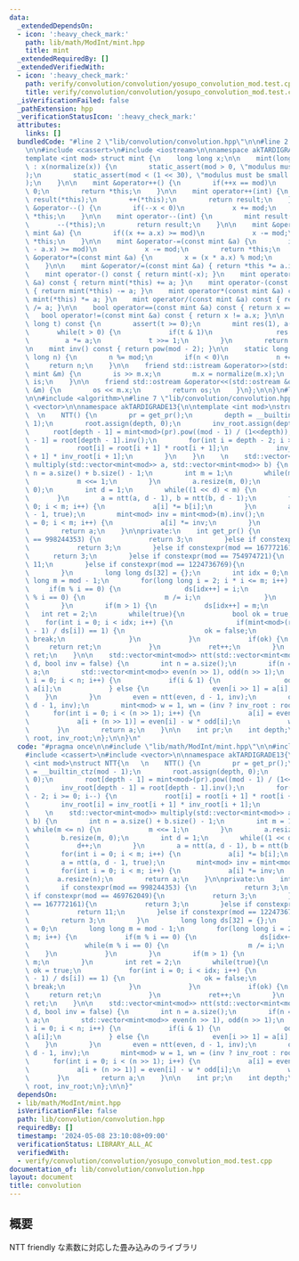 ```yaml
---
data:
  _extendedDependsOn:
  - icon: ':heavy_check_mark:'
    path: lib/math/ModInt/mint.hpp
    title: mint
  _extendedRequiredBy: []
  _extendedVerifiedWith:
  - icon: ':heavy_check_mark:'
    path: verify/convolution/convolution/yosupo_convolution_mod.test.cpp
    title: verify/convolution/convolution/yosupo_convolution_mod.test.cpp
  _isVerificationFailed: false
  _pathExtension: hpp
  _verificationStatusIcon: ':heavy_check_mark:'
  attributes:
    links: []
  bundledCode: "#line 2 \"lib/convolution/convolution.hpp\"\n\n#line 2 \"lib/math/ModInt/mint.hpp\"\
    \n\n#include <cassert>\n#include <iostream>\n\nnamespace akTARDIGRADE13 {\n\n\
    template <int mod> struct mint {\n    long long x;\n\n    mint(long long x = 0)\
    \ : x(normalize(x)) {\n        static_assert(mod > 0, \"modulus must be positive\"\
    );\n        static_assert(mod < (1 << 30), \"modulus must be small than 2*30\"\
    );\n    }\n\n    mint &operator++() {\n        if(++x == mod)\n            x =\
    \ 0;\n        return *this;\n    }\n\n    mint operator++(int) {\n        mint\
    \ result(*this);\n        ++(*this);\n        return result;\n    }\n\n    mint\
    \ &operator--() {\n        if(--x < 0)\n            x += mod;\n        return\
    \ *this;\n    }\n\n    mint operator--(int) {\n        mint result(*this);\n \
    \       --(*this);\n        return result;\n    }\n\n    mint &operator+=(const\
    \ mint &a) {\n        if((x += a.x) >= mod)\n            x -= mod;\n        return\
    \ *this;\n    }\n\n    mint &operator-=(const mint &a) {\n        if((x += mod\
    \ - a.x) >= mod)\n            x -= mod;\n        return *this;\n    }\n\n    mint\
    \ &operator*=(const mint &a) {\n        x = (x * a.x) % mod;\n        return *this;\n\
    \    }\n\n    mint &operator/=(const mint &a) { return *this *= a.inv(); }\n\n\
    \    mint operator-() const { return mint(-x); }\n    mint operator+(const mint\
    \ &a) const { return mint(*this) += a; }\n    mint operator-(const mint &a) const\
    \ { return mint(*this) -= a; }\n    mint operator*(const mint &a) const { return\
    \ mint(*this) *= a; }\n    mint operator/(const mint &a) const { return mint(*this)\
    \ /= a; }\n\n    bool operator==(const mint &a) const { return x == a.x; }\n \
    \   bool operator!=(const mint &a) const { return x != a.x; }\n\n    mint pow(long\
    \ long t) const {\n        assert(t >= 0);\n        mint res(1), a(*this);\n \
    \       while(t > 0) {\n            if(t & 1)\n                res *= a;\n   \
    \         a *= a;\n            t >>= 1;\n        }\n        return res;\n    }\n\
    \n    mint inv() const { return pow(mod - 2); }\n\n    static long long normalize(long\
    \ long n) {\n        n %= mod;\n        if(n < 0)\n            n += mod;\n   \
    \     return n;\n    }\n\n    friend std::istream &operator>>(std::istream &is,\
    \ mint &m) {\n        is >> m.x;\n        m.x = normalize(m.x);\n        return\
    \ is;\n    }\n\n    friend std::ostream &operator<<(std::ostream &os, const mint\
    \ &m) {\n        os << m.x;\n        return os;\n    }\n};\n\n}\n#line 4 \"lib/convolution/convolution.hpp\"\
    \n\n#include <algorithm>\n#line 7 \"lib/convolution/convolution.hpp\"\n#include\
    \ <vector>\n\nnamespace akTARDIGRADE13{\n\ntemplate <int mod>\nstruct NTT{\n \
    \  \n    NTT() {\n        pr = get_pr();\n        depth = __builtin_ctz(mod -\
    \ 1);\n        root.assign(depth, 0);\n        inv_root.assign(depth, 0);\n  \
    \      root[depth - 1] = mint<mod>(pr).pow((mod - 1) / (1<<depth));\n        inv_root[depth\
    \ - 1] = root[depth - 1].inv();\n        for(int i = depth - 2; i >= 0; i--) {\n\
    \            root[i] = root[i + 1] * root[i + 1];\n            inv_root[i] = inv_root[i\
    \ + 1] * inv_root[i + 1];\n        }\n    }\n    \n    std::vector<mint<mod>>\
    \ multiply(std::vector<mint<mod>> a, std::vector<mint<mod>> b) {\n        int\
    \ n = a.size() + b.size() - 1;\n        int m = 1;\n        while(m <= n) {\n\
    \            m <<= 1;\n        }\n        a.resize(m, 0);\n        b.resize(m,\
    \ 0);\n        int d = 1;\n        while((1 << d) < m) {\n            d++;\n \
    \       }\n        a = ntt(a, d - 1), b = ntt(b, d - 1);\n        for(int i =\
    \ 0; i < m; i++) {\n            a[i] *= b[i];\n        }\n        a = ntt(a, d\
    \ - 1, true);\n        mint<mod> inv = mint<mod>(m).inv();\n        for(int i\
    \ = 0; i < m; i++) {\n            a[i] *= inv;\n        }\n        a.resize(n);\n\
    \        return a;\n    }\n\nprivate:\n    int get_pr() {\n        if constexpr(mod\
    \ == 998244353) {\n            return 3;\n        }else if constexpr(mod == 469762049){\n\
    \            return 3;\n        }else if constexpr(mod == 167772161){\n      \
    \      return 3;\n        }else if constexpr(mod == 754974721){\n            return\
    \ 11;\n        }else if constexpr(mod == 1224736769){\n            return 3;\n\
    \        }\n        long long ds[32] = {};\n        int idx = 0;\n        long\
    \ long m = mod - 1;\n        for(long long i = 2; i * i <= m; i++) {\n       \
    \     if(m % i == 0) {\n                ds[idx++] = i;\n                while(m\
    \ % i == 0) {\n                    m /= i;\n                }\n            }\n\
    \        }\n        if(m > 1) {\n            ds[idx++] = m;\n        }\n     \
    \   int ret = 2;\n        while(true){\n            bool ok = true;\n        \
    \    for(int i = 0; i < idx; i++) {\n                if(mint<mod>(ret).pow((mod\
    \ - 1) / ds[i]) == 1) {\n                    ok = false;\n                   \
    \ break;\n                }\n            }\n            if(ok) {\n           \
    \     return ret;\n            }\n            ret++;\n        }\n        return\
    \ ret;\n    }\n\n    std::vector<mint<mod>> ntt(std::vector<mint<mod>> a, int\
    \ d, bool inv = false) {\n        int n = a.size();\n        if(n == 1) return\
    \ a;\n        std::vector<mint<mod>> even(n >> 1), odd(n >> 1);\n        for(int\
    \ i = 0; i < n; i++) {\n            if(i & 1) {\n                odd[i >> 1] =\
    \ a[i];\n            } else {\n                even[i >> 1] = a[i];\n        \
    \    }\n        }\n        even = ntt(even, d - 1, inv);\n        odd = ntt(odd,\
    \ d - 1, inv);\n        mint<mod> w = 1, wn = (inv ? inv_root : root)[d];\n  \
    \      for(int i = 0; i < (n >> 1); i++) {\n            a[i] = even[i] + w * odd[i];\n\
    \            a[i + (n >> 1)] = even[i] - w * odd[i];\n            w *= wn;\n \
    \       }\n        return a;\n    }\n\n    int pr;\n    int depth;\n    std::vector<mint<mod>>\
    \ root, inv_root;\n};\n\n}\n"
  code: "#pragma once\n\n#include \"lib/math/ModInt/mint.hpp\"\n\n#include <algorithm>\n\
    #include <cassert>\n#include <vector>\n\nnamespace akTARDIGRADE13{\n\ntemplate\
    \ <int mod>\nstruct NTT{\n   \n    NTT() {\n        pr = get_pr();\n        depth\
    \ = __builtin_ctz(mod - 1);\n        root.assign(depth, 0);\n        inv_root.assign(depth,\
    \ 0);\n        root[depth - 1] = mint<mod>(pr).pow((mod - 1) / (1<<depth));\n\
    \        inv_root[depth - 1] = root[depth - 1].inv();\n        for(int i = depth\
    \ - 2; i >= 0; i--) {\n            root[i] = root[i + 1] * root[i + 1];\n    \
    \        inv_root[i] = inv_root[i + 1] * inv_root[i + 1];\n        }\n    }\n\
    \    \n    std::vector<mint<mod>> multiply(std::vector<mint<mod>> a, std::vector<mint<mod>>\
    \ b) {\n        int n = a.size() + b.size() - 1;\n        int m = 1;\n       \
    \ while(m <= n) {\n            m <<= 1;\n        }\n        a.resize(m, 0);\n\
    \        b.resize(m, 0);\n        int d = 1;\n        while((1 << d) < m) {\n\
    \            d++;\n        }\n        a = ntt(a, d - 1), b = ntt(b, d - 1);\n\
    \        for(int i = 0; i < m; i++) {\n            a[i] *= b[i];\n        }\n\
    \        a = ntt(a, d - 1, true);\n        mint<mod> inv = mint<mod>(m).inv();\n\
    \        for(int i = 0; i < m; i++) {\n            a[i] *= inv;\n        }\n \
    \       a.resize(n);\n        return a;\n    }\n\nprivate:\n    int get_pr() {\n\
    \        if constexpr(mod == 998244353) {\n            return 3;\n        }else\
    \ if constexpr(mod == 469762049){\n            return 3;\n        }else if constexpr(mod\
    \ == 167772161){\n            return 3;\n        }else if constexpr(mod == 754974721){\n\
    \            return 11;\n        }else if constexpr(mod == 1224736769){\n    \
    \        return 3;\n        }\n        long long ds[32] = {};\n        int idx\
    \ = 0;\n        long long m = mod - 1;\n        for(long long i = 2; i * i <=\
    \ m; i++) {\n            if(m % i == 0) {\n                ds[idx++] = i;\n  \
    \              while(m % i == 0) {\n                    m /= i;\n            \
    \    }\n            }\n        }\n        if(m > 1) {\n            ds[idx++] =\
    \ m;\n        }\n        int ret = 2;\n        while(true){\n            bool\
    \ ok = true;\n            for(int i = 0; i < idx; i++) {\n                if(mint<mod>(ret).pow((mod\
    \ - 1) / ds[i]) == 1) {\n                    ok = false;\n                   \
    \ break;\n                }\n            }\n            if(ok) {\n           \
    \     return ret;\n            }\n            ret++;\n        }\n        return\
    \ ret;\n    }\n\n    std::vector<mint<mod>> ntt(std::vector<mint<mod>> a, int\
    \ d, bool inv = false) {\n        int n = a.size();\n        if(n == 1) return\
    \ a;\n        std::vector<mint<mod>> even(n >> 1), odd(n >> 1);\n        for(int\
    \ i = 0; i < n; i++) {\n            if(i & 1) {\n                odd[i >> 1] =\
    \ a[i];\n            } else {\n                even[i >> 1] = a[i];\n        \
    \    }\n        }\n        even = ntt(even, d - 1, inv);\n        odd = ntt(odd,\
    \ d - 1, inv);\n        mint<mod> w = 1, wn = (inv ? inv_root : root)[d];\n  \
    \      for(int i = 0; i < (n >> 1); i++) {\n            a[i] = even[i] + w * odd[i];\n\
    \            a[i + (n >> 1)] = even[i] - w * odd[i];\n            w *= wn;\n \
    \       }\n        return a;\n    }\n\n    int pr;\n    int depth;\n    std::vector<mint<mod>>\
    \ root, inv_root;\n};\n\n}"
  dependsOn:
  - lib/math/ModInt/mint.hpp
  isVerificationFile: false
  path: lib/convolution/convolution.hpp
  requiredBy: []
  timestamp: '2024-05-08 23:10:08+09:00'
  verificationStatus: LIBRARY_ALL_AC
  verifiedWith:
  - verify/convolution/convolution/yosupo_convolution_mod.test.cpp
documentation_of: lib/convolution/convolution.hpp
layout: document
title: convolution
---
```


## 概要

NTT friendly な素数に対応した畳み込みのライブラリ
